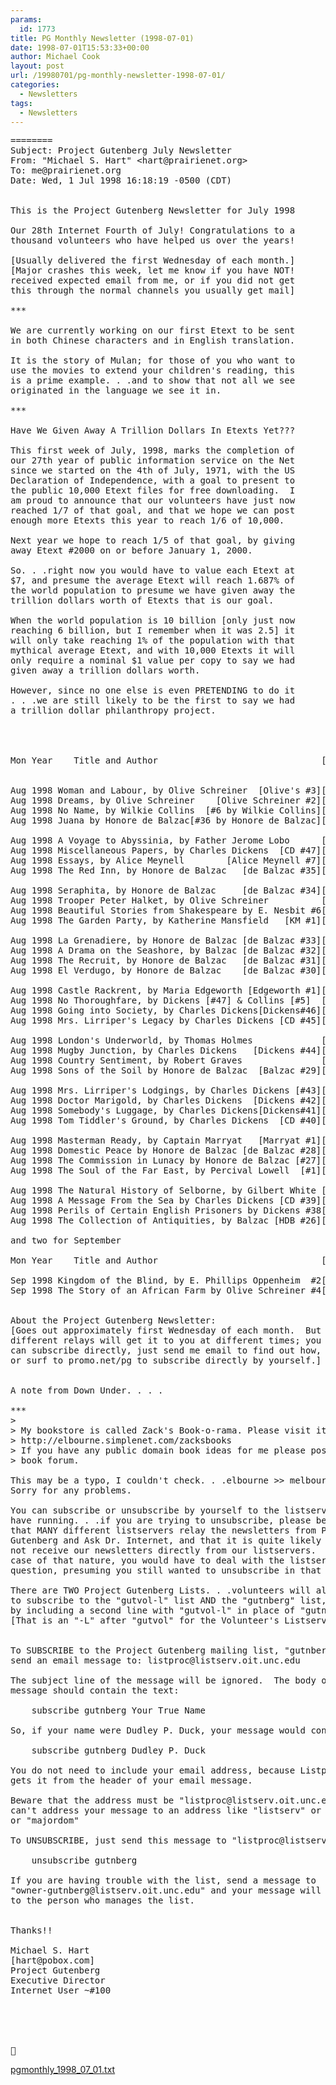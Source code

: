```yaml
---
params:
  id: 1773
title: PG Monthly Newsletter (1998-07-01)
date: 1998-07-01T15:53:33+00:00
author: Michael Cook
layout: post
url: /19980701/pg-monthly-newsletter-1998-07-01/
categories:
  - Newsletters
tags:
  - Newsletters
---
```

<pre>========
Subject: Project Gutenberg July Newsletter
From: "Michael S. Hart" &lt;hart@prairienet.org&gt;
To: me@prairienet.org
Date: Wed, 1 Jul 1998 16:18:19 -0500 (CDT)


This is the Project Gutenberg Newsletter for July 1998

Our 28th Internet Fourth of July! Congratulations to a
thousand volunteers who have helped us over the years!

[Usually delivered the first Wednesday of each month.]
[Major crashes this week, let me know if you have NOT!
received expected email from me, or if you did not get
this through the normal channels you usually get mail]

***

We are currently working on our first Etext to be sent
in both Chinese characters and in English translation.

It is the story of Mulan; for those of you who want to
use the movies to extend your children's reading, this
is a prime example. . .and to show that not all we see
originated in the language we see it in.

***

Have We Given Away A Trillion Dollars In Etexts Yet???

This first week of July, 1998, marks the completion of
our 27th year of public information service on the Net
since we started on the 4th of July, 1971, with the US
Declaration of Independence, with a goal to present to
the public 10,000 Etext files for free downloading.  I
am proud to announce that our volunteers have just now
reached 1/7 of that goal, and that we hope we can post
enough more Etexts this year to reach 1/6 of 10,000.

Next year we hope to reach 1/5 of that goal, by giving
away Etext #2000 on or before January 1, 2000.

So. . .right now you would have to value each Etext at
$7, and presume the average Etext will reach 1.687% of
the world population to presume we have given away the
trillion dollars worth of Etexts that is our goal.

When the world population is 10 billion [only just now
reaching 6 billion, but I remember when it was 2.5] it
will only take reaching 1% of the population with that
mythical average Etext, and with 10,000 Etexts it will
only require a nominal $1 value per copy to say we had
given away a trillion dollars worth.

However, since no one else is even PRETENDING to do it
. . .we are still likely to be the first to say we had
a trillion dollar philanthropy project.




Mon Year    Title and Author                               [filename.ext]####


Aug 1998 Woman and Labour, by Olive Schreiner  [Olive's #3][wmlbrxxx.xxx]1440
Aug 1998 Dreams, by Olive Schreiner    [Olive Schreiner #2][drmosxxx.xxx]1439
Aug 1998 No Name, by Wilkie Collins  [#6 by Wilkie Collins][nnamexxx.xxx]1438
Aug 1998 Juana by Honore de Balzac[#36 by Honore de Balzac][juanaxxx.xxx]1437

Aug 1998 A Voyage to Abyssinia, by Father Jerome Lobo      [vygabxxx.xxx]1436
Aug 1998 Miscellaneous Papers, by Charles Dickens  [CD #47][mspcdxxx.xxx]1435
Aug 1998 Essays, by Alice Meynell        [Alice Meynell #7][esyamxxx.xxx]1434
Aug 1998 The Red Inn, by Honore de Balzac   [de Balzac #35][rdinnxxx.xxx]1433

Aug 1998 Seraphita, by Honore de Balzac     [de Balzac #34][sraphxxx.xxx]1432
Aug 1998 Trooper Peter Halket, by Olive Schreiner          [trptrxxx.xxx]1431
Aug 1998 Beautiful Stories from Shakespeare by E. Nesbit #6[bstshxxx.xxx]1430
Aug 1998 The Garden Party, by Katherine Mansfield   [KM #1][gprtyxxx.xxx]1429

Aug 1998 La Grenadiere, by Honore de Balzac [de Balzac #33][grndrxxx.xxx]1428
Aug 1998 A Drama on the Seashore, by Balzac [de Balzac #32][seshrxxx.xxx]1427
Aug 1998 The Recruit, by Honore de Balzac   [de Balzac #31][recrtxxx.xxx]1426
Aug 1998 El Verdugo, by Honore de Balzac    [de Balzac #30][vrdugxxx.xxx]1425

Aug 1998 Castle Rackrent, by Maria Edgeworth [Edgeworth #1][rkrntxxx.xxx]1424
Aug 1998 No Thoroughfare, by Dickens [#47] & Collins [#5]  [nothoxxx.xxx]1423
Aug 1998 Going into Society, by Charles Dickens[Dickens#46][gisocxxx.xxx]1422
Aug 1998 Mrs. Lirriper's Legacy by Charles Dickens [CD #45][mlrlgxxx.xxx]1421

Aug 1998 London's Underworld, by Thomas Holmes             [lndwdxxx.xxx]1420
Aug 1998 Mugby Junction, by Charles Dickens   [Dickens #44][mgjncxxx.xxx]1419
Aug 1998 Country Sentiment, by Robert Graves               [csentxxx.xxx]1418
Aug 1998 Sons of the Soil by Honore de Balzac  [Balzac #29][ssoilxxx.xxx]1417

Aug 1998 Mrs. Lirriper's Lodgings, by Charles Dickens [#43][mlldgxxx.xxx]1416
Aug 1998 Doctor Marigold, by Charles Dickens  [Dickens #42][drmrgxxx.xxx]1415
Aug 1998 Somebody's Luggage, by Charles Dickens[Dickens#41][smlggxxx.xxx]1414
Aug 1998 Tom Tiddler's Ground, by Charles Dickens  [CD #40][ttgndxxx.xxx]1413

Aug 1998 Masterman Ready, by Captain Marryat   [Marryat #1][mmrdyxxx.xxx]1412
Aug 1998 Domestic Peace by Honore de Balzac [de Balzac #28][dmspcxxx.xxx]1411
Aug 1998 The Commission in Lunacy by Honore de Balzac [#27][lunacxxx.xxx]1410
Aug 1998 The Soul of the Far East, by Percival Lowell  [#1][sofrexxx.xxx]1409

Aug 1998 The Natural History of Selborne, by Gilbert White [tnhosxxx.xxx]1408
Aug 1998 A Message From the Sea by Charles Dickens [CD #39][amftsxxx.xxx]1407
Aug 1998 Perils of Certain English Prisoners by Dickens #38[pocepxxx.xxx]1406
Aug 1998 The Collection of Antiquities, by Balzac [HDB #26][clntqxxx.xxx]1405

and two for September

Mon Year    Title and Author                               [filename.ext]####

Sep 1998 Kingdom of the Blind, by E. Phillips Oppenheim  #2[kblndxxx.xxx]1442
Sep 1998 The Story of an African Farm by Olive Schreiner #4[aafrmxxx.xxx]1441


About the Project Gutenberg Newsletter:
[Goes out approximately first Wednesday of each month.  But
different relays will get it to you at different times; you
can subscribe directly, just send me email to find out how,
or surf to promo.net/pg to subscribe directly by yourself.]


A note from Down Under. . . .

***
&gt;
&gt; My bookstore is called Zack's Book-o-rama. Please visit it at
&gt; http://elbourne.simplenet.com/zacksbooks
&gt; If you have any public domain book ideas for me please post them to the
&gt; book forum.

This may be a typo, I couldn't check. . .elbourne &gt;&gt; melbourne ???
Sorry for any problems.

You can subscribe or unsubscribe by yourself to the listservers we
have running. . .if you are trying to unsubscribe, please be aware
that MANY different listservers relay the newsletters from Project
Gutenberg and Ask Dr. Internet, and that it is quite likely you do
not receive our newsletters directly from our listservers.  In any
case of that nature, you would have to deal with the listserver in
question, presuming you still wanted to unsubscribe in that case.

There are TWO Project Gutenberg Lists. . .volunteers will also want
to subscribe to the "gutvol-l" list AND the "gutnberg" list, simply
by including a second line with "gutvol-l" in place of "gutnberg."
[That is an "-L" after "gutvol" for the Volunteer's Listserver.]


To SUBSCRIBE to the Project Gutenberg mailing list, "gutnberg" please
send an email message to: listproc@listserv.oit.unc.edu

The subject line of the message will be ignored.  The body of the
message should contain the text:

	subscribe gutnberg Your True Name

So, if your name were Dudley P. Duck, your message would contain:

	subscribe gutnberg Dudley P. Duck

You do not need to include your email address, because Listprocessor
gets it from the header of your email message.

Beware that the address must be "listproc@listserv.oit.unc.edu" You
can't address your message to an address like "listserv" or "listprocessor"
or "majordom"

To UNSUBSCRIBE, just send this message to "listproc@listserv.oit.unc.edu"

	unsubscribe gutnberg

If you are having trouble with the list, send a message to
"owner-gutnberg@listserv.oit.unc.edu" and your message will be routed
to the person who manages the list.


Thanks!!

Michael S. Hart
[hart@pobox.com]
Project Gutenberg
Executive Director
Internet User ~#100





</pre>

<a href="/nl_archives/1989-2000/pgmonthly_1998_07_01.txt" target="_blank" rel="nofollow">pgmonthly_1998_07_01.txt</a>
